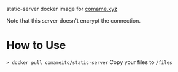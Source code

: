 static-server docker image for [comame.xyz](https://comame.xyz)

Note that this server doesn't encrypt the connection.

# How to Use

`> docker pull comameito/static-server`
Copy your files to `/files`

